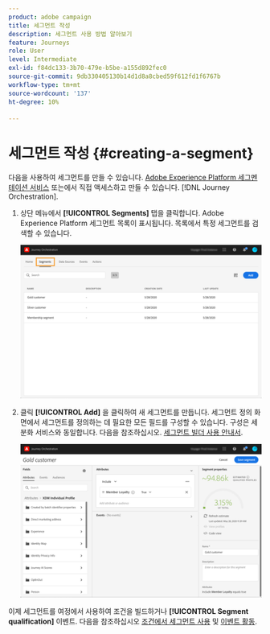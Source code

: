```yaml
---
product: adobe campaign
title: 세그먼트 작성
description: 세그먼트 사용 방법 알아보기
feature: Journeys
role: User
level: Intermediate
exl-id: f84dc133-3b70-479e-b5be-a155d892fec0
source-git-commit: 9db330405130b14d1d8a8cbed59f612fd1f6767b
workflow-type: tm+mt
source-wordcount: '137'
ht-degree: 10%

---
```


# 세그먼트 작성 {#creating-a-segment}

다음을 사용하여 세그먼트를 만들 수 있습니다. [Adobe Experience Platform 세그멘테이션 서비스](https://experienceleague.adobe.com/docs/experience-platform/segmentation/home.html) 또는에서 직접 액세스하고 만들 수 있습니다. [!DNL Journey Orchestration].

1. 상단 메뉴에서 **[!UICONTROL Segments]** 탭을 클릭합니다. Adobe Experience Platform 세그먼트 목록이 표시됩니다. 목록에서 특정 세그먼트를 검색할 수 있습니다.

   ![](../assets/segment1.png)

1. 클릭 **[!UICONTROL Add]** 을 클릭하여 새 세그먼트를 만듭니다. 세그먼트 정의 화면에서 세그먼트를 정의하는 데 필요한 모든 필드를 구성할 수 있습니다. 구성은 세분화 서비스와 동일합니다. 다음을 참조하십시오. [세그먼트 빌더 사용 안내서](https://experienceleague.adobe.com/docs/experience-platform/segmentation/ui/overview.html).

   ![](../assets/segment2.png)

이제 세그먼트를 여정에서 사용하여 조건을 빌드하거나 **[!UICONTROL Segment qualification]** 이벤트. 다음을 참조하십시오 [조건에서 세그먼트 사용](../segment/using-a-segment.md) 및 [이벤트 활동](../building-journeys/segment-qualification-events.md).

